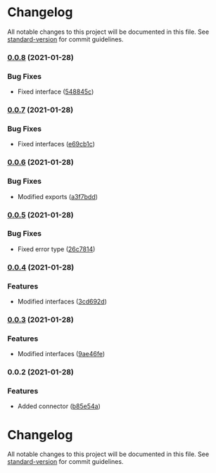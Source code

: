 # Changelog

All notable changes to this project will be documented in this file. See [standard-version](https://github.com/conventional-changelog/standard-version) for commit guidelines.

### [0.0.8](https://github.com/getunid/unid-wallet-sdk-base-connector/compare/v0.0.7...v0.0.8) (2021-01-28)


### Bug Fixes

* Fixed interface ([548845c](https://github.com/getunid/unid-wallet-sdk-base-connector/commit/548845cb715093d067ec4f2d07a55558b6fa5e56))

### [0.0.7](https://github.com/getunid/unid-wallet-sdk-base-connector/compare/v0.0.6...v0.0.7) (2021-01-28)


### Bug Fixes

* Fixed interfaces ([e69cb1c](https://github.com/getunid/unid-wallet-sdk-base-connector/commit/e69cb1c920f68bca7e5432b1d4eafeac76423a69))

### [0.0.6](https://github.com/getunid/unid-wallet-sdk-base-connector/compare/v0.0.5...v0.0.6) (2021-01-28)


### Bug Fixes

* Modified exports ([a3f7bdd](https://github.com/getunid/unid-wallet-sdk-base-connector/commit/a3f7bdd4b6220bdb8b601885d5acfe14332410f8))

### [0.0.5](https://github.com/getunid/unid-wallet-sdk-base-connector/compare/v0.0.4...v0.0.5) (2021-01-28)


### Bug Fixes

* Fixed error type ([26c7814](https://github.com/getunid/unid-wallet-sdk-base-connector/commit/26c781467854ad23c62b5ac5340eb34f4cf2687a))

### [0.0.4](https://github.com/getunid/unid-wallet-sdk-base-connector/compare/v0.0.3...v0.0.4) (2021-01-28)


### Features

* Modified interfaces ([3cd692d](https://github.com/getunid/unid-wallet-sdk-base-connector/commit/3cd692d6d62f1a6e04cff198f46c464bb0975f77))

### [0.0.3](https://github.com/getunid/unid-wallet-sdk-base-connector/compare/v0.0.2...v0.0.3) (2021-01-28)


### Features

* Modified interfaces ([9ae46fe](https://github.com/getunid/unid-wallet-sdk-base-connector/commit/9ae46fe821e6fa642fd2d69647028aaf72bc2157))

### 0.0.2 (2021-01-28)


### Features

* Added connector ([b85e54a](https://github.com/getunid/unid-wallet-sdk-base-connector/commit/b85e54ada7f25187226b9b8379ecef57186d21ca))

# Changelog

All notable changes to this project will be documented in this file. See [standard-version](https://github.com/conventional-changelog/standard-version) for commit guidelines.

